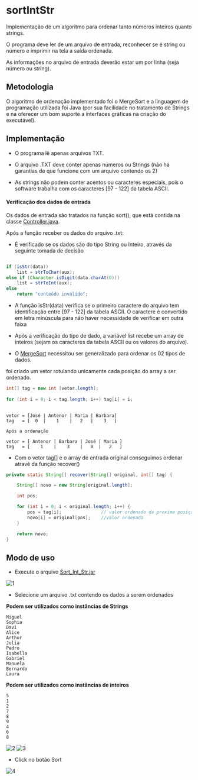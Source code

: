 # sortIntStr
Implementação de um algoritmo para ordenar tanto números inteiros quanto strings.

O programa deve ler de um arquivo de entrada, reconhecer se é string ou número e imprimir na tela a saída ordenada.

As informações no arquivo de entrada deverão estar um por linha (seja número ou string).

## Metodologia

O algoritmo de ordenação implementado foi o MergeSort e a linguagem de programação utilizada foi Java (por sua facilidade no tratamento de Strings e na oferecer um bom suporte a interfaces gráficas na criação do executável).

## Implementação

* O programa lê apenas arquivos TXT.

* O arquivo .TXT deve conter apenas números ou Strings (não há garantias de que funcione com um arquivo contendo os 2)

* As strings não podem conter acentos ou caracteres especiais, pois o software trabalha com os caracteres [97 - 122] da tabela ASCII.

#### Verificação dos dados de entrada

Os dados de entrada são tratados na função sort(), que está contida na classe [Controller.java](https://github.com/FelipeNasci/sortIntStr/blob/master/src/controller/Controller.java).

Após a função receber os dados do arquivo .txt:

- É verificado se os dados são do tipo String ou Inteiro, através da seguinte tomada de decisão

```java

if (isStr(data))
    list = strToChar(aux);
else if (Character.isDigit(data.charAt(0)))
    list = strToInt(aux);
else 
    return "conteúdo inválido";

```

- A função isStr(data) verifica se o primeiro caractere do arquivo tem identificação entre [97 - 122] da tabela ASCII. O caractere é convertido em letra minúscula para não haver necessidade de verificar em outra faixa

- Após a verificação do tipo de dado, a variável list recebe um array de inteiros (sejam os caracteres da tabela ASCII ou os valores do arquivo).

- O [MergeSort](https://github.com/FelipeNasci/sortIntStr/blob/master/src/sort/MergeSort.java) necessitou ser generalizado para ordenar os 02 tipos de dados.

foi criado um vetor rotulando unicamente cada posição do array a ser ordenado.

``` java
int[] tag = new int [vetor.length];
        
for (int i = 0; i < tag.length; i++) tag[i] = i;
    
```

```
vetor = [José | Antenor | Maria | Barbara]
tag   = [  0  |    1    |   2   |    3   ]

Após a ordenação

vetor = [ Antenor | Barbara | José | Maria ]
tag   = [    1    |    3    |   0  |   2   ]

```

- Com o vetor tag[] e o array de entrada original conseguimos ordenar atravé da função recover()

```java
private static String[] recover(String[] original, int[] tag) {

    String[] novo = new String[original.length];

    int pos;

    for (int i = 0; i < original.length; i++) {
        pos = tag[i];               // valor ordenado da proxima posição
        novo[i] = original[pos];    //valor ordenado
    }

    return novo;
}
```

## Modo de uso

* Execute o arquivo [Sort_Int_Str.jar](https://github.com/FelipeNasci/sortIntStr/raw/master/dist/Sort_Int_Str.jar)

![1](https://github.com/FelipeNasci/sortIntStr/blob/master/img/1.PNG)

* Selecione um arquivo .txt contendo os dados a serem ordenados 

**Podem ser utilizados como instâncias de Strings**

```
Miguel
Sophia
Davi
Alice
Arthur
Julia
Pedro
Isabella
Gabriel
Manuela
Bernardo
Laura
```

**Podem ser utilizados como instâncias de inteiros**

```
5
1
2
7
8
9
4
6
8
``` 

![2](https://github.com/FelipeNasci/sortIntStr/blob/master/img/2.PNG)
![3](https://github.com/FelipeNasci/sortIntStr/blob/master/img/3.PNG)

* Click no botão Sort

![4](https://github.com/FelipeNasci/sortIntStr/blob/master/img/4.PNG)